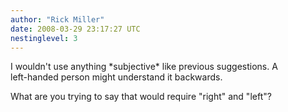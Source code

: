 ```yaml
---
author: "Rick Miller"
date: 2008-03-29 23:17:27 UTC
nestinglevel: 3
---
```

I wouldn't use anything \*subjective\* like previous suggestions. A  
left-handed person might understand it backwards.  
  
What are you trying to say that would require "right" and "left"?